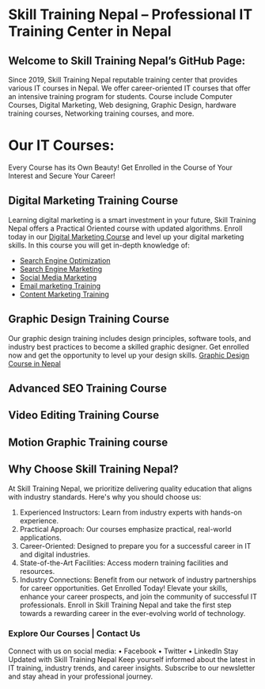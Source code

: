 # <h1>Skill Training Nepal – Professional IT Training Center in Nepal </h1>

 ## Welcome to Skill Training Nepal’s GitHub Page:
Since 2019, Skill Training Nepal reputable training center that provides various IT courses in Nepal. We offer career-oriented IT courses that offer an intensive training program for students. 
Course include Computer Courses, Digital Marketing, Web designing, Graphic Design, hardware training courses, Networking training courses, and more. 
# Our IT Courses:
Every Course has its Own Beauty! Get Enrolled in the Course of Your Interest and Secure Your Career!
## Digital Marketing Training Course
Learning digital marketing is a smart investment in your future, Skill Training Nepal offers a Practical Oriented course with updated algorithms. Enroll today in our [Digital Marketing Course](https://skilltrainingnepal.com/course/digital-marketing-training-in-nepal) and level up your digital marketing skills. In this course you will get in-depth knowledge of:
 - [Search Engine Optimization](https://skilltrainingnepal.com/course/advanced-seo-training-in-nepal)
 - [Search Engine Marketing](https://skilltrainingnepal.com/course/search-engine-marketing-training-in-nepal)
 - [Social Media Marketing](https://skilltrainingnepal.com/course/social-media-marketing-training-in-nepal)
 - [Email marketing Training](https://skilltrainingnepal.com/course/email-market-training-in-nepal)
 - [Content Marketing Training](https://skilltrainingnepal.com/course/content-marketing-training-in-nepal)
  
## Graphic Design Training Course
Our graphic design training includes design principles, software tools, and industry best practices to become a skilled graphic designer. Get enrolled now and get the opportunity to level up your design skills. [Graphic Design Course in Nepal](https://skilltrainingnepal.com/course/graphic-design-training-in-nepal)
## Advanced SEO Training Course
## Video Editing Training Course
## Motion Graphic Training course

## Why Choose Skill Training Nepal?
At Skill Training Nepal, we prioritize delivering quality education that aligns with industry standards. Here's why you should choose us:
1.	Experienced Instructors: Learn from industry experts with hands-on experience.
2.	Practical Approach: Our courses emphasize practical, real-world applications.
3.	Career-Oriented: Designed to prepare you for a successful career in IT and digital industries.
4.	State-of-the-Art Facilities: Access modern training facilities and resources.
5.	Industry Connections: Benefit from our network of industry partnerships for career opportunities.
Get Enrolled Today!
Elevate your skills, enhance your career prospects, and join the community of successful IT professionals. Enroll in Skill Training Nepal and take the first step towards a rewarding career in the ever-evolving world of technology.
### Explore Our Courses | Contact Us
Connect with us on social media:
•	Facebook
•	Twitter
•	LinkedIn
Stay Updated with Skill Training Nepal
Keep yourself informed about the latest in IT training, industry trends, and career insights. Subscribe to our newsletter and stay ahead in your professional journey.



